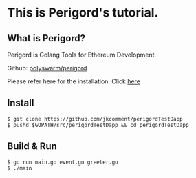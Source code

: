 # This is Perigord's tutorial.

## What is Perigord?
Perigord is Golang Tools for Ethereum Development.

Github: [polyswarm/perigord](https://github.com/polyswarm/perigord)

Please refer here for the installation. Click [here](https://github.com/polyswarm/perigord)

## Install
```
$ git clone https://github.com/jkcomment/perigordTestDapp
$ pushd $GOPATH/src/perigordTestDapp && cd perigordTestDapp
```

## Build & Run
```
$ go run main.go event.go greeter.go
$ ./main
```
